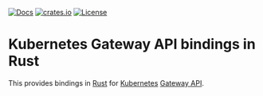 [![Docs](https://img.shields.io/badge/docs-docs.rs-ff69b4.svg)](https://docs.rs/gateway-api/)
[![crates.io](https://img.shields.io/crates/v/gateway-api.svg)](https://crates.io/crates/gateway-api)
[![License](https://img.shields.io/badge/license-mit-blue.svg)](https://raw.githubusercontent.com/shaneutt/gateway-api-rs/main/LICENSE)

# Kubernetes Gateway API bindings in Rust

This provides bindings in [Rust][rust] for [Kubernetes][k8s]
[Gateway API][gwapi].

[rust]:https://rust-lang.org
[k8s]:https://kubernetes.io
[gwapi]:https://github.com/kubernetes-sigs/gateway-api
